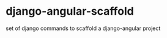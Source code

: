 django-angular-scaffold
=======================

set of django commands to scaffold a django-angular project
